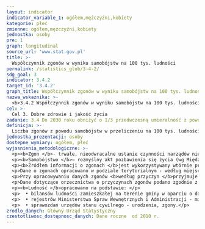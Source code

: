 ```yaml
---
layout: indicator
indicator_variable_1: ogółem,mężczyźni,kobiety
kategorie: płeć
zmienne: ogółem,mężczyźni,kobiety
jednostka: osoby
pre: 1
graph: longitudinal
source_url: 'www.stat.gov.pl'
title: >-
  Współczynnik zgonów w wyniku samobójstw na 100 tys. ludności
permalink: /statistics_glob/3-4-2/
sdg_goal: 3
indicator: 3.4.2
target_id: '3.4.2'
graph_title: Współczynnik zgonów w wyniku samobójstw na 100 tys. ludności
nazwa_wskaznika: >-
  <b>3.4.2 Współczynnik zgonów w wyniku samobójstw na 100 tys. ludności</b>
cel: >-
  Cel 3. Dobre zdrowie i jakość życia
zadanie: 3.4 Do 2030 roku obniżyć o 1/3 przedwczesną umieralność z powodu chorób niezakaźnych poprzez zapobieganie i leczenie oraz promowanie zdrowia psychicznego i dobrostanu.
definicja: >-
  Liczba zgonów z powodu samobójstw w przeliczeniu na 100 tys. ludności.
jednostka_prezentacji: osoby
dostepne_wymiary: ogółem, płeć
wyjasnienia_metodologiczne: >-
  <p><b>Zgon </b>- trwałe, nieodwracalne ustanie czynności narządów niezbędnych dla życia, konsekwencją czego jest ustanie czynności całego ustroju.</p>
  <p><b>Samobójstwo </b>– rozmyślny akt pozbawienia się życia (wg Międzynarodowej Statystycznej Klasyfikacji Chorób i Problemów Zdrowotnych ICD-10 – jednostka chorobowa o symbolu z zakresu X60-X84, Y87.0).</p>
  <p><b>Źródłem informacji o zgonach </b>jest wykorzystywany wtórnie przez statystykę indywidualny dokument "Karta zgonu" (Rozporządzenie Ministra Zdrowia w sprawie wzoru karty zgonu i sposobu jej wypełniania Dz. U. 2015 r., poz. 231).</p>
  <p>Dane o zgonach opracowano w podziale terytorialnym - według miejsca zameldowania na pobyt stały osoby zmarłej.</p>
  <p>Przy opracowywaniu danych zgonów <b>według przyczyn </b>przyjmuje się wyjściowa przyczynę zgonu. Za przyczynę wyjściową uważa się chorobę stanowiącą początek procesu chorobowego, który doprowadził do zgonu albo uraz czy zatrucie, w wyniku którego nastąpił zgon.</br>
  <p>Dane dotyczące orzecznictwa o przyczynach zgonów podano zgodnie z Międzynarodową Statystyczną Klasyfikacją Chorób i Problemów Zdrowotnych (X Rewizja).</p>
  <p><b>Ludność </b>opracowano na podstawie: </p>
  <p>  • bilansów ludności zamieszkałej na terenie gminy w oparciu o dane Narodowego Spisu Powszechnego Ludności i Mieszkań 2011 (dla danych od 2010 r.)  dla lat wcześniejszych (2000-2009) w oparciu o dane Narodowego Spisu Powszechnego Ludności i Mieszkań 2002, </p>
  <p>  • rejestrów Ministerstwa Spraw Wewnętrznych i Administracji - migracje wewnętrzne i zagraniczne na pobyt stały (od 2006 r. dane są pobierane z rejestru PESEL - Powszechny Elektroniczny System Ewidencji Ludności), </p>
  <p>  • sprawozdań urzędów stanu cywilnego - urodzenia, zgony.</p>
zrodlo_danych: Główny Urząd Statystyczny
czestotliwosc_dostępnosc_danych: Dane roczne  od 2010 r.
---
```

